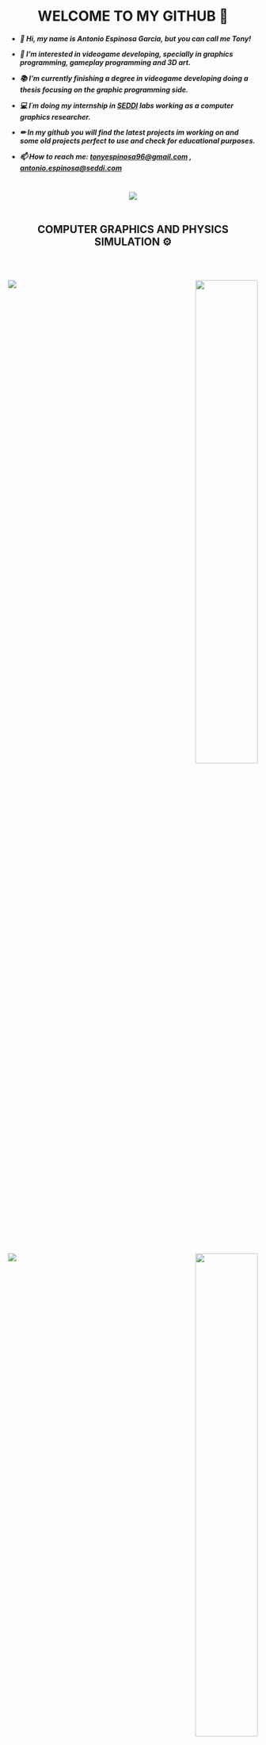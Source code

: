 
<H1 ALIGN="CENTER">    WELCOME TO MY GITHUB    👋</H1>


<div align="left">
   <h5>
      
   - 👋 Hi, my name is Antonio Espinosa Garcia, but you can call me Tony!
   
   - 👀 I’m interested in videogame developing, specially in graphics programming, 
   gameplay programming and 3D art.

   - 📚 I’m currently finishing a degree in videogame developing doing a thesis focusing on the graphic programming side. 
      
   - 💻 I´m doing my internship in [SEDDI](https://seddi.com/) labs working as a computer graphics researcher.

   - ✏ In my github you will find the latest projects im working on and some old projects perfect to use and check for educational purposes.

   - 📫 How to reach me: tonyespinosa96@gmail.com , antonio.espinosa@seddi.com
   </h6>

   </div>

<br>
<div align="center">
<a href="https://github.com/AEspinosaDev">
   
  <img align="CENTER" src="https://github-readme-stats.vercel.app/api?username=AEspinosaDev&show_icons=true&theme=transparent" />
</a>
  
</div>
   <br>
   
<H2 ALIGN="CENTER">COMPUTER GRAPHICS AND PHYSICS SIMULATION ⚙</H2>
<br> 
</br>
<div>
<p align="right"> 
<a href="https://github.com/AEspinosaDev/Cloth-Behaviour-Simulation">
  <img src=https://user-images.githubusercontent.com/79087129/164989294-98c890ab-9498-4927-8cf5-812ce658bba3.gif width=50%>
 </a>
 <a href="https://github.com/AEspinosaDev/Cloth-Behaviour-Simulation">
     <img align="left" src="https://github-readme-stats.vercel.app/api/pin/?username=AEspinosaDev&repo=Cloth-Behaviour-Simulation&theme=transparent" />
</a>
      </p>
 </div>
 <div>
<p align="right"> 
<a href="https://github.com/AEspinosaDev/OpenGL-Renderer">


  <img src=https://github.com/AEspinosaDev/AEspinosaDev/assets/79087129/8c547b8c-dca5-4e7b-90f1-3149a89bae3d.gif width=50%>
  </a>
 <a href="https://github.com/AEspinosaDev/OpenGL-Renderer">
     <img align="left" src="https://github-readme-stats.vercel.app/api/pin/?username=AEspinosaDev&repo=OpenGL-Renderer&theme=transparent" />
</a>
      </p>
 </div>
  <div>
<p align="right"> 
<a href="https://github.com/AEspinosaDev/WebGL-RealTimeFur-SEDDI">
  <img src=https://user-images.githubusercontent.com/79087129/226618032-70b67516-4ab7-41a6-aa56-d7433456a66a.gif width=50%>
  </a>
 <a href="https://github.com/AEspinosaDev/WebGL-RealTimeFur-SEDDI">
     <img align="left" src="https://github-readme-stats.vercel.app/api/pin/?username=AEspinosaDev&repo=WebGL-RealTimeFur-SEDDI&theme=transparent" />
</a>
      </p>
 </div>
 




<H2 ALIGN="CENTER"> GAME DEVELOPMENT 🎮</H2>
 <br> 
  </br>
  
 <div>
<p align="right"> 
<a href="https://github.com/OkupaSofware/ProjectSpace">
<img src=https://user-images.githubusercontent.com/79087129/149678110-83dfc612-c203-4e8c-a510-2f0e3201f402.gif width=50%>
</a>
 <a href="https://github.com/OkupaSofware/ProjectSpace">
     <img align="left" src="https://github-readme-stats.vercel.app/api/pin/?username=OkupaSofware&repo=ProjectSpace&theme=transparent" />
</a>
      </p>
 </div>
 
  <div>
<p align="right"> 
<a href="https://github.com/PunicGames/Gears-Of-Hell">
<img src=https://user-images.githubusercontent.com/79087129/226626407-a01b13a5-7973-434d-a04f-a54e02ca6b98.png width=50%>
</a>
 <a href="https://github.com/PunicGames/Gears-Of-Hell">
     <img align="left" src="https://github-readme-stats.vercel.app/api/pin/?username=PunicGames&repo=Gears-Of-Hell&theme=transparent" />
</a>
      </p>
 </div>
 <p align="right"> 
<a href="https://github.com/AEspinosaDev/Greek-Level-AnimationDemo">
<img src=https://user-images.githubusercontent.com/79087129/226628229-191e3bb9-78ba-41a8-87f6-71aa40ac4e6d.gif width=50%>
</a>
 <a href="https://github.com/AEspinosaDev/Greek-Level-AnimationDemo">
     <img align="left" src="https://github-readme-stats.vercel.app/api/pin/?username=AEspinosaDev&repo=Greek-Level-AnimationDemo&theme=transparent" />
</a>
      </p>
 </div>




<H2 ALIGN="CENTER">3D ART 🖌</H2>
  <br> 
  </br>
  
   <p align="center">
<a href="https://tonyespinosa_dev.artstation.com/">
   <img src=https://user-images.githubusercontent.com/79087129/149677388-312962d7-3a03-4548-b178-d8087480796b.gif width=60% >
  </a>
  
</p>

 <br> 
    </br>
    <H2 ALIGN="CENTER"></H2>
   
    
 PROFILE VIEWS<br> 
 ![Visitor Count](https://profile-counter.glitch.me/{AEspinosaDev}/count.svg)
    

